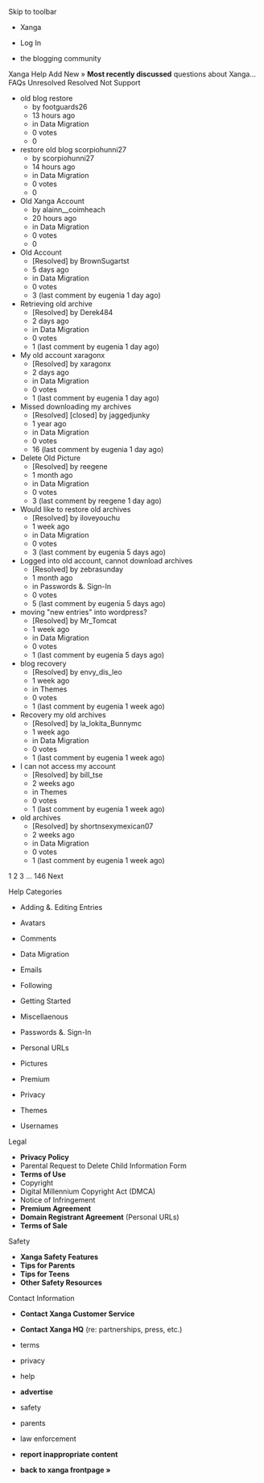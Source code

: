 Skip to toolbar

*   Xanga

*   Log In

*   the blogging community

Xanga Help Add New » **Most recently discussed** questions about Xanga… FAQs Unresolved Resolved Not Support

*   old blog restore
    *   by footguards26
    *   13 hours ago
    *   in Data Migration
    *   0 votes
    *   0
*   restore old blog scorpiohunni27
    *   by scorpiohunni27
    *   14 hours ago
    *   in Data Migration
    *   0 votes
    *   0
*   Old Xanga Account
    *   by alainn\_\_coimheach
    *   20 hours ago
    *   in Data Migration
    *   0 votes
    *   0
*   Old Account
    *   \[Resolved\] by BrownSugartst
    *   5 days ago
    *   in Data Migration
    *   0 votes
    *   3 (last comment by eugenia 1 day ago)
*   Retrieving old archive
    *   \[Resolved\] by Derek484
    *   2 days ago
    *   in Data Migration
    *   0 votes
    *   1 (last comment by eugenia 1 day ago)
*   My old account xaragonx
    *   \[Resolved\] by xaragonx
    *   2 days ago
    *   in Data Migration
    *   0 votes
    *   1 (last comment by eugenia 1 day ago)
*   Missed downloading my archives
    *   \[Resolved\] \[closed\] by jaggedjunky
    *   1 year ago
    *   in Data Migration
    *   0 votes
    *   16 (last comment by eugenia 1 day ago)
*   Delete Old Picture
    *   \[Resolved\] by reegene
    *   1 month ago
    *   in Data Migration
    *   0 votes
    *   3 (last comment by reegene 1 day ago)
*   Would like to restore old archives
    *   \[Resolved\] by iloveyouchu
    *   1 week ago
    *   in Data Migration
    *   0 votes
    *   3 (last comment by eugenia 5 days ago)
*   Logged into old account, cannot download archives
    *   \[Resolved\] by zebrasunday
    *   1 month ago
    *   in Passwords &. Sign-In
    *   0 votes
    *   5 (last comment by eugenia 5 days ago)
*   moving "new entries" into wordpress?
    *   \[Resolved\] by Mr\_Tomcat
    *   1 week ago
    *   in Data Migration
    *   0 votes
    *   1 (last comment by eugenia 5 days ago)
*   blog recovery
    *   \[Resolved\] by envy\_dis\_leo
    *   1 week ago
    *   in Themes
    *   0 votes
    *   1 (last comment by eugenia 1 week ago)
*   Recovery my old archives
    *   \[Resolved\] by la\_lokita\_Bunnymc
    *   1 week ago
    *   in Data Migration
    *   0 votes
    *   1 (last comment by eugenia 1 week ago)
*   I can not access my account
    *   \[Resolved\] by bill\_tse
    *   2 weeks ago
    *   in Themes
    *   0 votes
    *   1 (last comment by eugenia 1 week ago)
*   old archives
    *   \[Resolved\] by shortnsexymexican07
    *   2 weeks ago
    *   in Data Migration
    *   0 votes
    *   1 (last comment by eugenia 1 week ago)

1 2 3 ... 146 Next

Help Categories

*   Adding &. Editing Entries
*   Avatars
*   Comments
*   Data Migration
*   Emails
*   Following
*   Getting Started
*   Miscellaenous

*   Passwords &. Sign-In
*   Personal URLs
*   Pictures
*   Premium
*   Privacy
*   Themes
*   Usernames

Legal

*   **Privacy Policy**
*   Parental Request to Delete Child Information Form
*   **Terms of Use**
*   Copyright
*   Digital Millennium Copyright Act (DMCA)
*   Notice of Infringement
*   **Premium Agreement**
*   **Domain Registrant Agreement** (Personal URLs)
*   **Terms of Sale**

Safety

*   **Xanga Safety Features**
*   **Tips for Parents**
*   **Tips for Teens**
*   **Other Safety Resources**

Contact Information

*   **Contact Xanga Customer Service**
*   **Contact Xanga HQ** (re: partnerships, press, etc.)

*   terms
*   privacy
*   help
*   **advertise**

*   safety
*   parents
*   law enforcement
*   **report inappropriate content**

*   **back to xanga frontpage »**